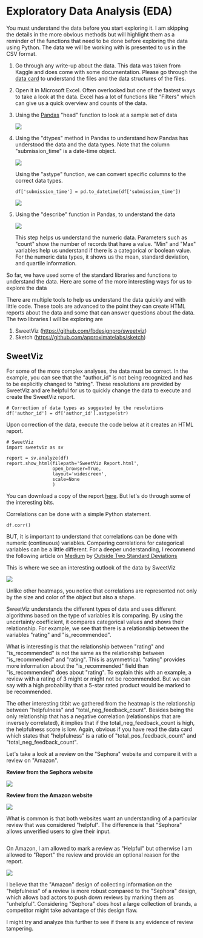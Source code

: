 # Exploratory Data Analysis (EDA)
You must understand the data before you start exploring it. I am skipping the details in the more obvious methods but will highlight them as a reminder of the functions that need to be done before exploring the data using Python. The data we will be working with is presented to us in the CSV format. 

1. Go through any write-up about the data. This data was taken from Kaggle and does come with some documentation. Please go through the [data card](https://www.kaggle.com/datasets/nadyinky/sephora-products-and-skincare-reviews) to understand the files and the data structures of the files.
2. Open it in Microsoft Excel. Often overlooked but one of the fastest ways to take a look at the data. Excel has a lot of functions like "Filters" which can give us a quick overview and counts of the data.
3. Using the [Pandas](https://pandas.pydata.org/docs/user_guide/index.html) "head" function to look at a sample set of data
  
      ![](https://github.com/premthomas/retail_analytics/blob/c9810208378b5ad81ff7ca8d8d82dc0c4d45a00d/EDA/head.JPG)
   
4. Using the "dtypes" method in Pandas to understand how Pandas has understood the data and the data types. Note that the column "submission_time" is a date-time object. 

      ![](https://github.com/premthomas/retail_analytics/blob/1683e0c0fc9dddeec38ddc94e26ce932da7b99b8/EDA/dtypes.JPG)

   Using the "astype" function, we can convert specific columns to the correct data types. 
   ```
   df['submission_time'] = pd.to_datetime(df['submission_time'])
   ```

      ![](https://github.com/premthomas/retail_analytics/blob/24386f00a11de4b337f41ad0cbf74a7db3d6381f/EDA/dtypes-after.JPG)
   
5. Using the "describe" function in Pandas, to understand the data

      ![](https://github.com/premthomas/retail_analytics/blob/5f1149bff859851a0f6379d09ef4b8dae085b8c9/EDA/describe.JPG)

   This step helps us understand the numeric data. Parameters such as "count" show the number of records that have a value. "Min" and "Max" variables help us understand if there is a categorical or boolean value. For the numeric data types, it shows us the mean, standard deviation, and quartile information.

So far, we have used some of the standard libraries and functions to understand the data. 
Here are some of the more interesting ways for us to explore the data

There are multiple tools to help us understand the data quickly and with little code. These tools are advanced to the point they can create HTML reports about the data and some that can answer questions about the data. The two libraries I will be exploring are 
  1. SweetViz (https://github.com/fbdesignpro/sweetviz)
  2. Sketch (https://github.com/approximatelabs/sketch)

## SweetViz
For some of the more complex analyses, the data must be correct. In the example, you can see that the "author_id" is not being recognized and has to be explicitly changed to "string". 
These resolutions are provided by SweetViz and are helpful for us to quickly change the data to execute and create the SweetViz report. 

```
# Correction of data types as suggested by the resolutions
df['author_id'] = df['author_id'].astype(str)
```

Upon correction of the data, execute the code below at it creates an HTML report. 

```
# SweetViz
import sweetviz as sv

report = sv.analyze(df)
report.show_html(filepath='SweetViz Report.html',
                 open_browser=True,
                 layout='widescreen',
                 scale=None
                 )
```
You can download a copy of the report [here](https://github.com/premthomas/retail_analytics/blob/f1652ae6a589a077157e69ffdbe8e2c521f0522b/EDA/SweetViz%20Report.html). But let's do through some of the interesting bits.

Correlations can be done with a simple Python statement.

```
df.corr()
```

BUT, it is important to understand that correlations can be done with numeric (continuous) variables. Comparing correlations for categorical variables can be a little different. For a deeper understanding, I recommend the following article on [Medium](https://medium.com/@outside2SDs/an-overview-of-correlation-measures-between-categorical-and-continuous-variables-4c7f85610365) by [Outside Two Standard Deviations](https://medium.com/@outside2SDs)

This is where we see an interesting outlook of the data by SweetViz

![](https://github.com/premthomas/retail_analytics/blob/8eb866f0727d4c4174f387d89095b3c82b4b7624/EDA/SweetViz-Associations.JPG)

Unlike other heatmaps, you notice that correlations are represented not only by the size and color of the object but also a shape.

SweetViz understands the different types of data and uses different algorithms based on the type of variables it is comparing. By using the uncertainty coefficient, it compares categorical values and shows their relationship. For example, we see that there is a relationship between the variables "rating" and "is_recommended".

What is interesting is that the relationship between "rating" and "is_recommended" is not the same as the relationship between "is_recommended" and "rating". This is asymmetrical. "rating" provides more information about the "is_recommended" field than "is_recommended" does about "rating". To explain this with an example, a review with a rating of 3 might or might not be recommended. But we can say with a high probability that a 5-star rated product would be marked to be recommended.

The other interesting titbit we gathered from the heatmap is the relationship between "helpfulness" and "total_neg_feedback_count". Besides being the only relationship that has a negative correlation (relationships that are inversely correlated), it implies that if the total_neg_feedback_count is high, the helpfulness score is low. Again, obvious if you have read the data card which states that "helpfulness" is a ratio of "total_pos_feedback_count" and "total_neg_feedback_count". 

Let's take a look at a review on the "Sephora" website and compare it with a review on "Amazon".

<b>Review from the Sephora website</b>

![](https://github.com/premthomas/retail_analytics/blob/097d84ddbf9bac36f46d1a46600c0e8efe010909/EDA/sephora-review-example2.JPG)

<b>Review from the Amazon website</b>

![](https://github.com/premthomas/retail_analytics/blob/f14ecf566edd23826fa602944b8bd174273e931b/EDA/amazon-review-example.JPG)

What is common is that both websites want an understanding of a particular review that was considered "helpful". The difference is that "Sephora" allows unverified users to give their input.

![]()

On Amazon, I am allowed to mark a review as "Helpful" but otherwise I am allowed to "Report" the review and provide an optional reason for the report. 

![](https://github.com/premthomas/retail_analytics/blob/ca28a68d4dd3a29258bc446cc6a787918d8b73b1/EDA/amazon-review-example2.JPG)

I believe that the "Amazon" design of collecting information on the "helpfulness" of a review is more robust compared to the "Sephora" design, which allows bad actors to push down reviews by marking them as "unhelpful". Considering "Sephora" does host a large collection of brands, a competitor might take advantage of this design flaw.

I might try and analyze this further to see if there is any evidence of review tampering. 






